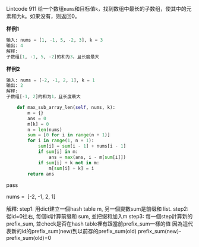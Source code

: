 Lintcode 911
给一个数组`nums`和目标值`k`，找到数组中最长的子数组，使其中的元素和为k。如果没有，则返回0。

**样例1**
```python
输入: nums = [1, -1, 5, -2, 3], k = 3
输出: 4
解释:
子数组[1, -1, 5, -2]的和为3，且长度最大
```
**样例2**
```python
输入: nums = [-2, -1, 2, 1], k = 1
输出: 2
解释:
子数组[-1, 2]的和为1，且长度最大
```


```python
    def max_sub_array_len(self, nums, k):
        m = {}
        ans = 0
        m[k] = 0
        n = len(nums)
        sum = [0 for i in range(n + 1)]
        for i in range(1, n + 1):
            sum[i] = sum[i - 1] + nums[i - 1]
            if sum[i] in m:
                ans = max(ans, i - m[sum[i]])
            if sum[i] + k not in m:
                m[sum[i] + k] = i
        return ans
```
pass

nums =  [-2, -1, 2, 1]

解釋:
step1: 用dict建立一個hash table m, 另一個變數sum是前缀和 list.
step2: 從id=0往右, 每個id計算前缀和 sum, 並把缀和加入m 
step3: 每一個step計算新的prefix_sum, 並check是否在hash table裡有跟當前prefix_sum一樣的值
因為這代表新的id的prefix_sum(new)到以前存的prefix_sum(old)
prefix_sum(new)-prefix_sum(old)=0